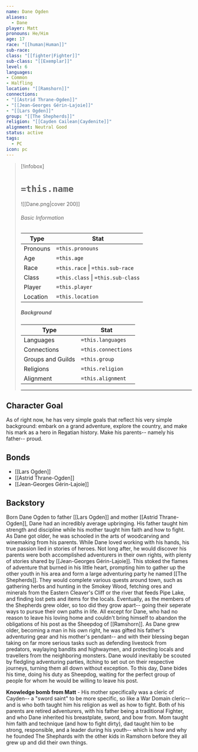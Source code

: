 ```yaml
---
name: Dane Ogden
aliases:
  - Dane
player: Matt
pronouns: He/Him
age: 17
race: "[[human|Human]]"
sub-race:
class: "[[fighter|Fighter]]"
sub-class: "[[Exemplar]]"
level: 6
languages: 
- Common
- Halfling
location: "[[Ramshorn]]"
connections: 
- "[[Astrid Thrane-Ogden]]"
- "[[Jean-Georges Gérin-Lajoie]]"
- "[[Lars Ogden]]"
group: "[[The Shepherds]]"
religion: "[[Cayden Cailean|Caydenite]]"
alignment: Neutral Good
status: active
tags:
  - PC
icon: pc
---
```

> [!infobox]
> # `=this.name` 
> ![[Dane.png|cover 200]]
> ###### Basic Information
> | Type | Stat |
> | ---- | ---- |
> | Pronouns | `=this.pronouns` |
> | Age | `=this.age` |
> |  Race | `=this.race` \| `=this.sub-race`|
> |  Class    | `=this.class` \| `=this.sub-class`   |
> | Player | `=this.player` |
> | Location | `=this.location` |
>
> ##### Background
> | Type | Stat |
> | ---- | ---- |
> |  Languages | `=this.languages` |
> | Connections| `=this.connections` |
> | Groups and Guilds | `=this.group` |
> | Religions | `=this.religion` |
> | Alignment| `=this.alignment` |
> ---


## Character Goal

As of right now, he has very simple goals that reflect his very simple background: embark on a grand adventure, explore the country, and make his mark as a hero in Regatian history. Make his parents-- namely his father-- proud.

## Bonds

- [[Lars Ogden]]
- [[Astrid Thrane-Ogden]]
- [[Jean-Georges Gérin-Lajoie]]

## Backstory

Born Dane Ogden to father [[Lars Ogden]] and mother [[Astrid Thrane-Ogden]], Dane had an incredibly average upbringing. His father taught him strength and discipline while his mother taught him faith and how to fight. As Dane got older, he was schooled in the arts of woodcarving and winemaking from his parents. While Dane loved working with his hands, his true passion lied in stories of heroes. Not long after, he would discover his parents were both accomplished adventurers in their own rights, with plenty of stories shared by [[Jean-Georges Gérin-Lajoie]].   This stoked the flames of adventure that burned in his little heart, prompting him to gather up the other youth in his area and form a large adventuring party he named [[The Shepherds]]. They would complete various quests around town, such as gathering herbs and hunting in the Smokey Wood, fetching ores and minerals from the Eastern Cleaver's Cliff or the river that feeds Pipe Lake, and finding lost pets and items for the locals. Eventually, as the members of the Shepherds grew older, so too did they grow apart-- going their seperate ways to pursue their own paths in life. All except for Dane, who had no reason to leave his loving home and couldn't bring himself to abandon the obligations of his post as the Sheepdog of [[Ramshorn]].  As Dane grew older, becoming a man in his own right, he was gifted his father's adventuring gear and his mother's pendant-- and with their blessing began taking on far more serious tasks such as defending livestock from predators, waylaying bandits and highwaymen, and protecting locals and travellers from the neighboring monsters. Dane would inevitably be scouted by fledgling adventuring parties, itching to set out on their respective journeys, turning them all down without exception. To this day, Dane bides his time, doing his duty as Sheepdog, waiting for the perfect group of people for whom he would be willing to leave his post.

**Knowledge bomb from Matt** - His mother specifically was a cleric of Cayden-- a "sword saint" to be more specific, so like a War Domain cleric-- and is who both taught him his religion as well as how to fight. Both of his parents are retired adventurers, with his father being a traditional Fighter, and who Dane inherited his breastplate, sword, and bow from. Mom taught him faith and technique (and how to fight dirty), dad taught him to be strong, responsible, and a leader during his youth-- which is how and why he founded The Shephards with the other kids in Ramshorn before they all grew up and did their own things.